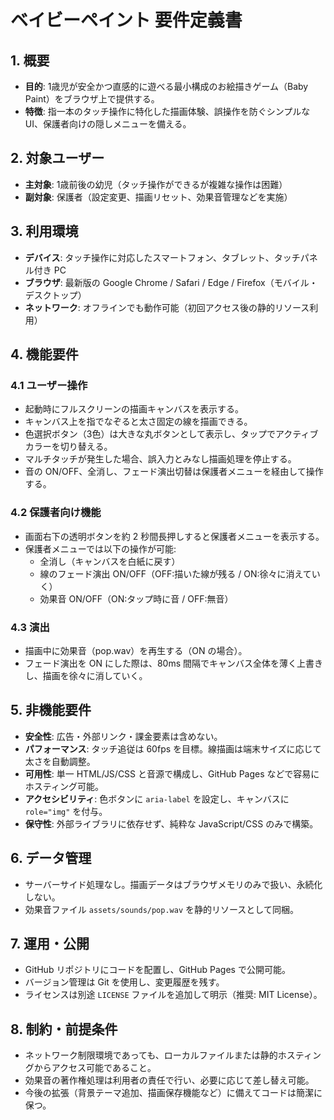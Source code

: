 # ベイビーペイント 要件定義書

## 1. 概要
- **目的**: 1歳児が安全かつ直感的に遊べる最小構成のお絵描きゲーム（Baby Paint）をブラウザ上で提供する。
- **特徴**: 指一本のタッチ操作に特化した描画体験、誤操作を防ぐシンプルな UI、保護者向けの隠しメニューを備える。

## 2. 対象ユーザー
- **主対象**: 1歳前後の幼児（タッチ操作ができるが複雑な操作は困難）
- **副対象**: 保護者（設定変更、描画リセット、効果音管理などを実施）

## 3. 利用環境
- **デバイス**: タッチ操作に対応したスマートフォン、タブレット、タッチパネル付き PC
- **ブラウザ**: 最新版の Google Chrome / Safari / Edge / Firefox（モバイル・デスクトップ）
- **ネットワーク**: オフラインでも動作可能（初回アクセス後の静的リソース利用）

## 4. 機能要件
### 4.1 ユーザー操作
- 起動時にフルスクリーンの描画キャンバスを表示する。
- キャンバス上を指でなぞると太さ固定の線を描画できる。
- 色選択ボタン（3色）は大きな丸ボタンとして表示し、タップでアクティブカラーを切り替える。
- マルチタッチが発生した場合、誤入力とみなし描画処理を停止する。
- 音の ON/OFF、全消し、フェード演出切替は保護者メニューを経由して操作する。

### 4.2 保護者向け機能
- 画面右下の透明ボタンを約 2 秒間長押しすると保護者メニューを表示する。
- 保護者メニューでは以下の操作が可能:
  - 全消し（キャンバスを白紙に戻す）
  - 線のフェード演出 ON/OFF（OFF:描いた線が残る / ON:徐々に消えていく）
  - 効果音 ON/OFF（ON:タップ時に音 / OFF:無音）

### 4.3 演出
- 描画中に効果音（pop.wav）を再生する（ON の場合）。
- フェード演出を ON にした際は、80ms 間隔でキャンバス全体を薄く上書きし、描画を徐々に消していく。

## 5. 非機能要件
- **安全性**: 広告・外部リンク・課金要素は含めない。
- **パフォーマンス**: タッチ追従は 60fps を目標。線描画は端末サイズに応じて太さを自動調整。
- **可用性**: 単一 HTML/JS/CSS と音源で構成し、GitHub Pages などで容易にホスティング可能。
- **アクセシビリティ**: 色ボタンに `aria-label` を設定し、キャンバスに `role="img"` を付与。
- **保守性**: 外部ライブラリに依存せず、純粋な JavaScript/CSS のみで構築。

## 6. データ管理
- サーバーサイド処理なし。描画データはブラウザメモリのみで扱い、永続化しない。
- 効果音ファイル `assets/sounds/pop.wav` を静的リソースとして同梱。

## 7. 運用・公開
- GitHub リポジトリにコードを配置し、GitHub Pages で公開可能。
- バージョン管理は Git を使用し、変更履歴を残す。
- ライセンスは別途 `LICENSE` ファイルを追加して明示（推奨: MIT License）。

## 8. 制約・前提条件
- ネットワーク制限環境であっても、ローカルファイルまたは静的ホスティングからアクセス可能であること。
- 効果音の著作権処理は利用者の責任で行い、必要に応じて差し替え可能。
- 今後の拡張（背景テーマ追加、描画保存機能など）に備えてコードは簡潔に保つ。
